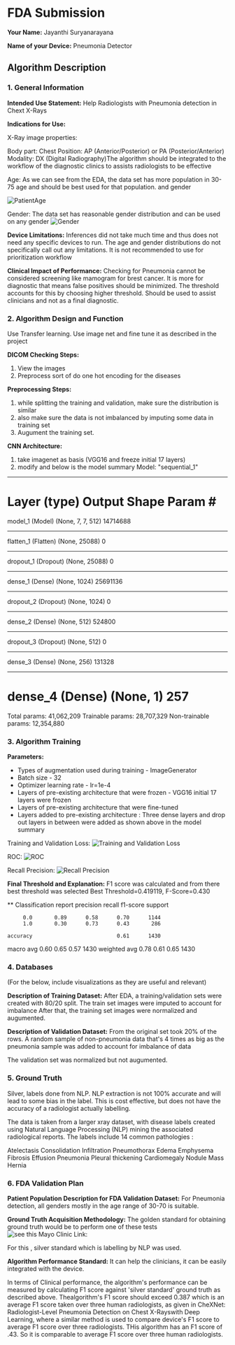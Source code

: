 # FDA  Submission

**Your Name:**
Jayanthi Suryanarayana


**Name of your Device:**
Pneumonia Detector

## Algorithm Description 

### 1. General Information

**Intended Use Statement:** 
Help Radiologists with Pneumonia detection in Chext X-Rays

**Indications for Use:**

X-Ray image properties:

Body part: Chest
Position: AP (Anterior/Posterior) or PA (Posterior/Anterior)
Modality: DX (Digital Radiography)The algorithm should be integrated to the workflow of the diagnostic clinics to assists radiologists to be effective

Age:
As we can see from the EDA, the data set has more population in 30-75 age and should be best used for that population.
and gender

![PatientAge](file:///home/workspace/patientAge.png)

Gender:
The data set has reasonable gender distribution and can be used on any gender
![Gender](file:///home/workspace/PatientGender.png)


**Device Limitations:**
Inferences did not take much time and thus does not need any specific devices to run.
The age and gender distributions do not specifically call out any limitations.
It is not recommended to use for prioritization workflow

**Clinical Impact of Performance:**
Checking for Pneumonia cannot be considered screening like mamogram for brest cancer.
It is more for diagnostic that means false positives should be minimized. The threshold accounts for this by choosing higher threshold.
Should be used to assist clinicians and not as a final diagnostic.


### 2. Algorithm Design and Function

Use Transfer learning.
Use image net and fine tune it as described in the project


**DICOM Checking Steps:**
1. View the images
2. Preprocess sort of do one hot encoding for the diseases


**Preprocessing Steps:**

1. while splitting the training and validation, make sure the distribution is similar
2. also make sure the data is not imbalanced by imputing some data in training set
3. Augument the training set.

**CNN Architecture:**
1. take imagenet as basis (VGG16 and freeze initial 17 layers)
2. modify and below is the model summary
Model: "sequential_1"
_________________________________________________________________
Layer (type)                 Output Shape              Param #   
=================================================================
model_1 (Model)              (None, 7, 7, 512)         14714688  
_________________________________________________________________
flatten_1 (Flatten)          (None, 25088)             0         
_________________________________________________________________
dropout_1 (Dropout)          (None, 25088)             0         
_________________________________________________________________
dense_1 (Dense)              (None, 1024)              25691136  
_________________________________________________________________
dropout_2 (Dropout)          (None, 1024)              0         
_________________________________________________________________
dense_2 (Dense)              (None, 512)               524800    
_________________________________________________________________
dropout_3 (Dropout)          (None, 512)               0         
_________________________________________________________________
dense_3 (Dense)              (None, 256)               131328    
_________________________________________________________________
dense_4 (Dense)              (None, 1)                 257       
=================================================================
Total params: 41,062,209
Trainable params: 28,707,329
Non-trainable params: 12,354,880



### 3. Algorithm Training

**Parameters:**
* Types of augmentation used during training - ImageGenerator 
* Batch size - 32
* Optimizer learning rate - lr=1e-4
* Layers of pre-existing architecture that were frozen - VGG16 initial 17 layers were frozen
* Layers of pre-existing architecture that were fine-tuned
* Layers added to pre-existing architecture : Three dense layers and drop out layers in between were added as shown above in the
model summary


Training and Validation Loss:
![Training and Validation Loss](file:///home/workspace/trainloss.png)

ROC:
![ROC](file:///home/workspace/roc.png)


Recall Precision:
![Recall Precision](file:///home/workspace/recallprecision.png)


**Final Threshold and Explanation:**
F1 score was calculated and from there best threshold was selected
Best Threshold=0.419119, F-Score=0.430

** Classification report
              precision    recall  f1-score   support

         0.0       0.89      0.58      0.70      1144
         1.0       0.30      0.73      0.43       286

    accuracy                           0.61      1430
   macro avg       0.60      0.65      0.57      1430
weighted avg       0.78      0.61      0.65      1430


### 4. Databases
 (For the below, include visualizations as they are useful and relevant)

**Description of Training Dataset:** 
After EDA, a training/validation sets were created with 80/20 split.
The train set images were imputed to account for imbalance
After that, the training set images were normalized and augumented. 

**Description of Validation Dataset:** 
From the original set took 20% of the rows.
A random sample of non-pneumonia data that's 4 times as big as the pneumonia sample was added to account for imbalance of data

The validation set was normalized but not augumented.


### 5. Ground Truth

Silver, labels done from NLP. 
NLP extraction is not 100% accurate and will lead to some bias in the label. This is cost effective, but does not have the accuracy of a radiologist actually labelling.

The data is taken from a larger xray dataset, with disease labels created using Natural Language Processing (NLP) mining the associated radiological reports. The labels include 14 common  pathologies :

Atelectasis
Consolidation
Infiltration
Pneumothorax
Edema
Emphysema
Fibrosis
Effusion
Pneumonia
Pleural thickening
Cardiomegaly
Nodule
Mass
Hernia



### 6. FDA Validation Plan

**Patient Population Description for FDA Validation Dataset:**
For Pneumonia detection, all genders mostly in the age range of 30-70 is suitable.

**Ground Truth Acquisition Methodology:**
The golden standard for obtaining ground truth would be to perform one of these tests 
![see this Mayo Clinic Link:](https://www.mayoclinic.org/diseases-conditions/pneumonia/diagnosis-treatment/drc-20354210)

For this , silver standard which is labelling by NLP was used.

**Algorithm Performance Standard:**
It can help the clinicians, it can be easily integrated with the device.

In terms of Clinical performance, the algorithm's performance can be measured by calculating F1 score against 'silver standard' ground truth as described above. Thealgorithm's F1 score should exceed 0.387 which is an average F1 score taken over three human radiologists, as given in CheXNet: Radiologist-Level Pneumonia Detection on Chest X-Rayswith Deep Learning, where a similar method is used to compare device's F1 score to average F1 score over three radiologists.
THis algorithm has an F1 score of .43. So it is comparable to average F1 score over three human radiologists.




